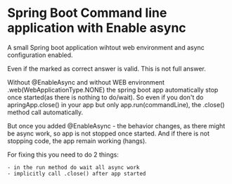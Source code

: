 # Spring Boot Command line application with Enable async

A small Spring boot application wihtout web environment and async configuration enabled. 


Even if the marked as correct answer is valid. This is not full answer.

Without @EnableAsync and without WEB environment .web(WebApplicationType.NONE) the spring boot app automatically stop once started(as there is nothing to do/wait). So even if you don't do apringApp.close() in your app but only app.run(commandLine), the .close() method call automatically.

But once you added @EnableAsync - the behavior changes, as there might be async work, so app is not stopped once started. And if there is not stopping code, the app remain working (hangs).

For fixing this you need to do 2 things:

    - in the run method do wait all async work
    - implicitly call .close() after app started
